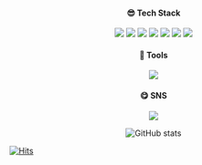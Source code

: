 
<!--
**MunSeoHee/MunSeoHee** is a ✨ _special_ ✨ repository because its `README.md` (this file) appears on your GitHub profile.

Here are some ideas to get you started:

- 🔭 I’m currently working on ...
- 🌱 I’m currently learning ...
- 👯 I’m looking to collaborate on ...
- 🤔 I’m looking for help with ...
- 💬 Ask me about ...
- 📫 How to reach me: ...
- 😄 Pronouns: ...
- ⚡ Fun fact: ...
-->
<div align="center">

  #### 😎 Tech Stack
  <img src="https://img.shields.io/badge/Javascript-F7DF1E?style=flat&logo=javascript&logoColor=white"/>
  <img src="https://img.shields.io/badge/nodejs-339933?style=flat&logo=nodedotjs&logoColor=white"/>
  <img src="https://img.shields.io/badge/PHP-777BB4?style=flat&logo=php&logoColor=white"/>
  <img src="https://img.shields.io/badge/codeigniter-EF4223?style=flat&logo=codeigniter&logoColor=white"/>
  <img src="https://img.shields.io/badge/AWS-232F3E?style=flat&logo=amazonaws&logoColor=white"/>
  <img src="https://img.shields.io/badge/Python-3776AB?style=flat&logo=python&logoColor=white"/>
  <img src="https://img.shields.io/badge/Django-092E20?style=flat&logo=django&logoColor=white"/>
  
  
  #### 🤩 Tools
  <img src="https://img.shields.io/badge/VSCode-007ACC?style=flat&logo=visualstudiocode&logoColor=white"/>
  
  #### 😋 SNS
  <a href="https://rosyhuedoyou.tistory.com"><img src="https://img.shields.io/badge/Tistory-000000?style=flat-square&logo=tistory&logoColor=white"/></a>
</div>

<div align="center">
  
  ![GitHub stats](https://github-readme-stats.vercel.app/api?username=MunSeoHee&show_icons=true&count_private=true)
<!-- ![Top Language](https://github-readme-stats.vercel.app/api/top-langs/?username=MunSeoHee&layout=compact&count_private=true&langs_count=10) -->

</div>

[![Hits](https://hits.seeyoufarm.com/api/count/incr/badge.svg?url=https://github.com/MunSeoHee&count_bg=%23000000&title_bg=%23000000&icon=github.svg&icon_color=%23E7E7E7&title=GitHub&edge_flat=false)](https://github.com/MunSeoHee)
